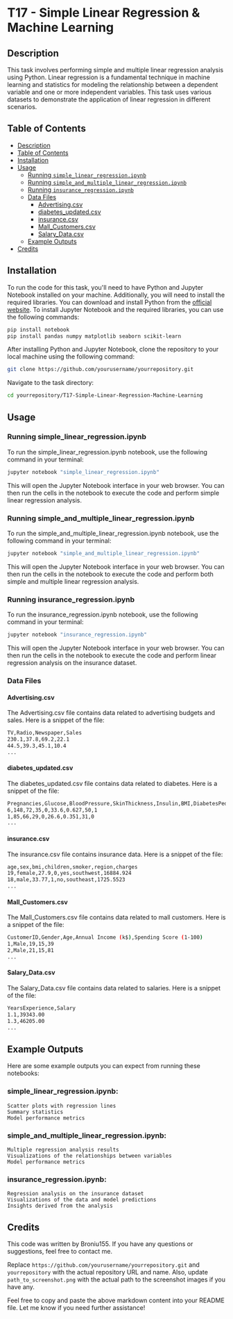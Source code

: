 # T17 - Simple Linear Regression & Machine Learning

## Description
This task involves performing simple and multiple linear regression analysis using Python. Linear regression is a fundamental technique in machine learning and statistics for modeling the relationship between a dependent variable and one or more independent variables. This task uses various datasets to demonstrate the application of linear regression in different scenarios.

## Table of Contents
- [Description](#description)
- [Table of Contents](#table-of-contents)
- [Installation](#installation)
- [Usage](#usage)
  - [Running `simple_linear_regression.ipynb`](#running-simple_linear_regressionipynb)
  - [Running `simple_and_multiple_linear_regression.ipynb`](#running-simple_and_multiple_linear_regressionipynb)
  - [Running `insurance_regression.ipynb`](#running-insurance_regressionipynb)
  - [Data Files](#data-files)
    - [Advertising.csv](#advertisingcsv)
    - [diabetes_updated.csv](#diabetes_updatedcsv)
    - [insurance.csv](#insurancecsv)
    - [Mall_Customers.csv](#mall_customerscsv)
    - [Salary_Data.csv](#salary_datacsv)
  - [Example Outputs](#example-outputs)
- [Credits](#credits)

## Installation
To run the code for this task, you'll need to have Python and Jupyter Notebook installed on your machine. Additionally, you will need to install the required libraries. You can download and install Python from the [official website](https://www.python.org/downloads/). To install Jupyter Notebook and the required libraries, you can use the following commands:
```sh
pip install notebook
pip install pandas numpy matplotlib seaborn scikit-learn
```

After installing Python and Jupyter Notebook, clone the repository to your local machine using the following command:

```sh
git clone https://github.com/yourusername/yourrepository.git
```

Navigate to the task directory:
```sh
cd yourrepository/T17-Simple-Linear-Regression-Machine-Learning
```

## Usage

### Running simple_linear_regression.ipynb
To run the simple_linear_regression.ipynb notebook, use the following command in your terminal:

```sh
jupyter notebook "simple_linear_regression.ipynb"
```
This will open the Jupyter Notebook interface in your web browser. You can then run the cells in the notebook to execute the code and perform simple linear regression analysis.

### Running simple_and_multiple_linear_regression.ipynb
To run the simple_and_multiple_linear_regression.ipynb notebook, use the following command in your terminal:

```sh
jupyter notebook "simple_and_multiple_linear_regression.ipynb"
```
This will open the Jupyter Notebook interface in your web browser. You can then run the cells in the notebook to execute the code and perform both simple and multiple linear regression analysis.

### Running insurance_regression.ipynb
To run the insurance_regression.ipynb notebook, use the following command in your terminal:

```sh
jupyter notebook "insurance_regression.ipynb"
```
This will open the Jupyter Notebook interface in your web browser. You can then run the cells in the notebook to execute the code and perform linear regression analysis on the insurance dataset.

### Data Files

#### Advertising.csv
The Advertising.csv file contains data related to advertising budgets and sales. Here is a snippet of the file:

```sh
TV,Radio,Newspaper,Sales
230.1,37.8,69.2,22.1
44.5,39.3,45.1,10.4
...
```

#### diabetes_updated.csv
The diabetes_updated.csv file contains data related to diabetes. Here is a snippet of the file:

```sh
Pregnancies,Glucose,BloodPressure,SkinThickness,Insulin,BMI,DiabetesPedigreeFunction,Age,Outcome
6,148,72,35,0,33.6,0.627,50,1
1,85,66,29,0,26.6,0.351,31,0
...
```

#### insurance.csv
The insurance.csv file contains insurance data. Here is a snippet of the file:

```sh
age,sex,bmi,children,smoker,region,charges
19,female,27.9,0,yes,southwest,16884.924
18,male,33.77,1,no,southeast,1725.5523
...
```

#### Mall_Customers.csv
The Mall_Customers.csv file contains data related to mall customers. Here is a snippet of the file:

```sh
CustomerID,Gender,Age,Annual Income (k$),Spending Score (1-100)
1,Male,19,15,39
2,Male,21,15,81
...
```

#### Salary_Data.csv
The Salary_Data.csv file contains data related to salaries. Here is a snippet of the file:

```sh
YearsExperience,Salary
1.1,39343.00
1.3,46205.00
...
```

## Example Outputs

Here are some example outputs you can expect from running these notebooks:

### simple_linear_regression.ipynb:

    Scatter plots with regression lines
    Summary statistics
    Model performance metrics

### simple_and_multiple_linear_regression.ipynb:

    Multiple regression analysis results
    Visualizations of the relationships between variables
    Model performance metrics

### insurance_regression.ipynb:

    Regression analysis on the insurance dataset
    Visualizations of the data and model predictions
    Insights derived from the analysis

## Credits
This code was written by Broniu155. If you have any questions or suggestions, feel free to contact me.


Replace `https://github.com/yourusername/yourrepository.git` and `yourrepository` with the actual repository URL and name. Also, update `path_to_screenshot.png` with the actual path to the screenshot images if you have any.

Feel free to copy and paste the above markdown content into your README file. Let me know if you need further assistance!


